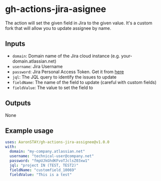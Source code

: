 # gh-actions-jira-asignee

The action will set the given field in Jira to the given value. It's a custom fork that will allow you to update assignee by name.


## Inputs
- `domain`: Domain name of the Jira cloud instance (e.g. your-domain.atlassian.net)
- `username`: Jira Username
- `password`: Jira Personal Access Token. Get it from [here](https://id.atlassian.com/manage-profile/security/api-tokens)
- `jql`: The JQL query to identify the issues to update
- `fieldName`: The name of the field to update (careful with custom fields)
- `fieldValue`: The value to set the field to

## Outputs
None


## Example usage
```yaml
uses: AaronSTAY/gh-actions-jira-assignee@v1.0.0
with:
  domain: "my-company.atlassian.net"
  username: "technical-user@company.net"
  password: "fmpUJkGhdKFvoTJclsZ03xw1"
  jql: "project IN (TEST, TEST2)"
  fieldName: "customfield_10069"
  fieldValue: "This is a test"
```

